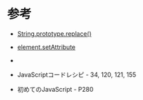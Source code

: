 # 参考
- [String.prototype.replace()](https://developer.mozilla.org/ja/docs/Web/JavaScript/Reference/Global_Objects/String/replace)  
- [element.setAttribute](https://developer.mozilla.org/ja/docs/Web/API/Element/setAttribute)  
- 

- JavaScriptコードレシピ - 34, 120, 121, 155  
- 初めてのJavaScript - P280  